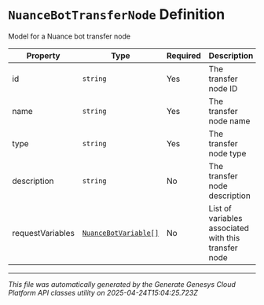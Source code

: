 # `NuanceBotTransferNode` Definition

Model for a Nuance bot transfer node

| Property | Type | Required | Description |
|----------|------|----------|-------------|
| id | `string` | Yes | The transfer node ID |
| name | `string` | Yes | The transfer node name |
| type | `string` | Yes | The transfer node type |
| description | `string` | No | The transfer node description |
| requestVariables | [`NuanceBotVariable[]`](nuancebotvariable-definition.md) | No | List of variables associated with this transfer node |

---

*This file was automatically generated by the Generate Genesys Cloud Platform API classes utility on 2025-04-24T15:04:25.723Z*